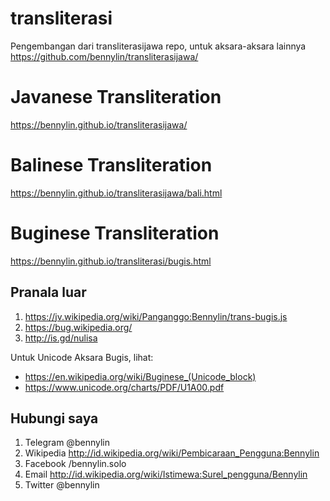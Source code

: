 # transliterasi
Pengembangan dari transliterasijawa repo, untuk aksara-aksara lainnya
https://github.com/bennylin/transliterasijawa/

Javanese Transliteration
========================
https://bennylin.github.io/transliterasijawa/

Balinese Transliteration
========================
https://bennylin.github.io/transliterasijawa/bali.html

Buginese Transliteration
========================
https://bennylin.github.io/transliterasi/bugis.html

Pranala luar
------------
1. https://jv.wikipedia.org/wiki/Panganggo:Bennylin/trans-bugis.js
2. https://bug.wikipedia.org/
3. http://is.gd/nulisa

Untuk Unicode Aksara Bugis, lihat:
* https://en.wikipedia.org/wiki/Buginese_(Unicode_block)
* https://www.unicode.org/charts/PDF/U1A00.pdf

Hubungi saya
------------
1. Telegram @bennylin
2. Wikipedia http://id.wikipedia.org/wiki/Pembicaraan_Pengguna:Bennylin
3. Facebook /bennylin.solo
4. Email http://id.wikipedia.org/wiki/Istimewa:Surel_pengguna/Bennylin
5. Twitter @bennylin
